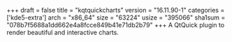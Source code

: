+++
draft = false
title = "kqtquickcharts"
version = "16.11.90-1"
categories = ['kde5-extra']
arch = "x86_64"
size = "63224"
usize = "395066"
sha1sum = "078b7f5688a1dd662e4a8fcce849b41e71db2b79"
+++
A QtQuick plugin to render beautiful and interactive charts.